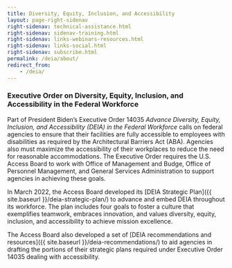 ```yaml
---
title: Diversity, Equity, Inclusion, and Accessibility
layout: page-right-sidenav
right-sidenav: technical-assistance.html
right-sidenav: sidenav-training.html
right-sidenav: links-webinars-resources.html
right-sidenav: links-social.html
right-sidenav: subscribe.html
permalink: /deia/about/
redirect_from: 
    - /deia/
---
```


### Executive Order on Diversity, Equity, Inclusion, and Accessibility in the Federal Workforce
Part of President Biden’s Executive Order 14035 *Advance Diversity, Equity, Inclusion, and Accessibility (DEIA) in the Federal Workforce* calls on federal agencies to ensure that their facilities are fully accessible to employees with disabilities as required by the Architectural Barriers Act (ABA). Agencies also must maximize the accessibility of their workplaces to reduce the need for reasonable accommodations. The Executive Order requires the U.S. Access Board to work with Office of Management and Budge, Office of Personnel Management, and General Services Administration to support agencies in achieving these goals.

In March 2022, the Access Board developed its [DEIA Strategic Plan]({{ site.baseurl }}/deia-strategic-plan/) to advance and embed DEIA throughout its workforce. The plan includes four goals to foster a culture that exemplifies teamwork, embraces innovation, and values diversity, equity, inclusion, and accessibility to achieve mission excellence.

The Access Board also developed a set of [DEIA recommendations and resources]({{ site.baseurl }}/deia-recommendations/) to aid agencies in drafting the portions of their strategic plans required under Executive Order 14035 dealing with accessibility.
